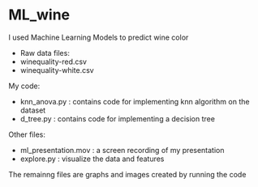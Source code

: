 # ML_wine
I used Machine Learning Models to predict wine color

- Raw data files:
- winequality-red.csv
- winequality-white.csv

My code:
- knn_anova.py : contains code for implementing knn algorithm on the dataset
- d_tree.py : contains code for implementing a decision tree

Other files:
- ml_presentation.mov : a screen recording of my presentation
- explore.py : visualize the data and features

The remainng files are graphs and images created by running the code




